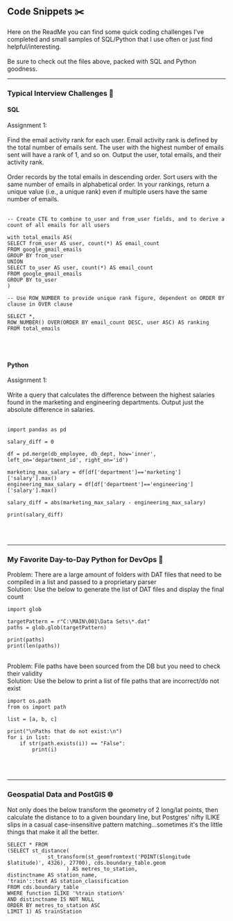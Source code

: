 ## Code Snippets ✂️

Here on the ReadMe you can find some quick coding challenges I've completed and small samples of SQL/Python that I use often or just find helpful/interesting.<br><br>
Be sure to check out the files above, packed with SQL and Python goodness.<br>

---

### Typical Interview Challenges 🤔

#### SQL

Assignment 1:<br><br>
Find the email activity rank for each user. Email activity rank is defined by the total number of emails sent. The user with the highest number of emails sent will have a rank of 1, and so on. Output the user, total emails, and their activity rank. 
<br><br> Order records by the total emails in descending order. Sort users with the same number of emails in alphabetical order. In your rankings, return a unique value (i.e., a unique rank) even if multiple users have the same number of emails.
<br><br>
```
-- Create CTE to combine to_user and from_user fields, and to derive a count of all emails for all users

with total_emails AS(
SELECT from_user AS user, count(*) AS email_count
FROM google_gmail_emails
GROUP BY from_user
UNION
SELECT to_user AS user, count(*) AS email_count
FROM google_gmail_emails
GROUP BY to_user
)

-- Use ROW_NUMBER to provide unique rank figure, dependent on ORDER BY clause in OVER clause

SELECT *, 
ROW_NUMBER() OVER(ORDER BY email_count DESC, user ASC) AS ranking
FROM total_emails
```
<br><br>

#### Python

Assignment 1:<br><br>
Write a query that calculates the difference between the highest salaries found in the marketing and engineering departments. Output just the absolute difference in salaries.
<br><br>
```
import pandas as pd

salary_diff = 0

df = pd.merge(db_employee, db_dept, how='inner', left_on='department_id', right_on='id')

marketing_max_salary = df[df['department']=='marketing']['salary'].max()
engineering_max_salary = df[df['department']=='engineering']['salary'].max()

salary_diff = abs(marketing_max_salary - engineering_max_salary)

print(salary_diff)
```
<br><br>

---

### My Favorite Day-to-Day Python for DevOps 🐍

Problem: There are a large amount of folders with DAT files that need to be compiled in a list and passed to a proprietary parser
<br>
Solution: Use the below to generate the list of DAT files and display the final count
```
import glob

targetPattern = r"C:\MAIN\001\Data Sets\*.dat"
paths = glob.glob(targetPattern) 

print(paths)
print(len(paths))
```
<br>
Problem: File paths have been sourced from the DB but you need to check their validity
<br>
Solution: Use the below to print a list of file paths that are incorrect/do not exist

```
import os.path
from os import path

list = [a, b, c]

print("\nPaths that do not exist:\n")
for i in list:
    if str(path.exists(i)) == "False":
        print(i)
```
<br><br>

---
### Geospatial Data and PostGIS 🌐

Not only does the below transform the geometry of 2 long/lat points, then calculate the distance to to a given boundary line, but Postgres' nifty ILIKE slips in a casual case-insensitive pattern matching...sometimes it's the little things that make it all the better.

```
SELECT * FROM 
(SELECT st_distance(
             st_transform(st_geomfromtext('POINT($longitude $latitude)', 4326), 27700), cds.boundary_table.geom
                   ) AS metres_to_station,
distinctname AS station_name,
'train'::text AS station_classification
FROM cds.boundary_table
WHERE function ILIKE '%train station%'
AND distinctname IS NOT NULL
ORDER BY metres_to_station ASC
LIMIT 1) AS trainStation
```

